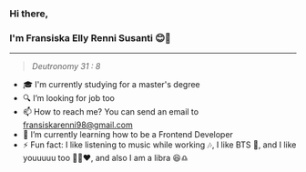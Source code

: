 ### Hi there,
### I'm Fransiska Elly Renni Susanti :blush:👋
---
> _Deutronomy 31 : 8_

- :mortar_board: I'm currently studying for a master's degree
- :mag: I’m looking for job too
- 📫 How to reach me? You can send an email to fransiskarenni98@gmail.com
- 🌱 I’m currently learning how to be a Frontend Developer
- ⚡ Fun fact: I like listening to music while working :notes:, I like BTS :purple_heart:, and I like youuuuu too :ok_woman::heart:, and also I am a libra :satisfied::libra:
<!--
**frrenni/frrenni** is a ✨ _special_ ✨ repository because its `README.md` (this file) appears on your GitHub profile.

Here are some ideas to get you started:

- 🔭 I’m currently working on ...
- 🌱 I’m currently learning ...
- 👯 I’m looking to collaborate on ...
- 🤔 I’m looking for help with ...
- 💬 Ask me about ...
- 📫 How to reach me: ...
- 😄 Pronouns: ...
- ⚡ Fun fact: ...
-->
